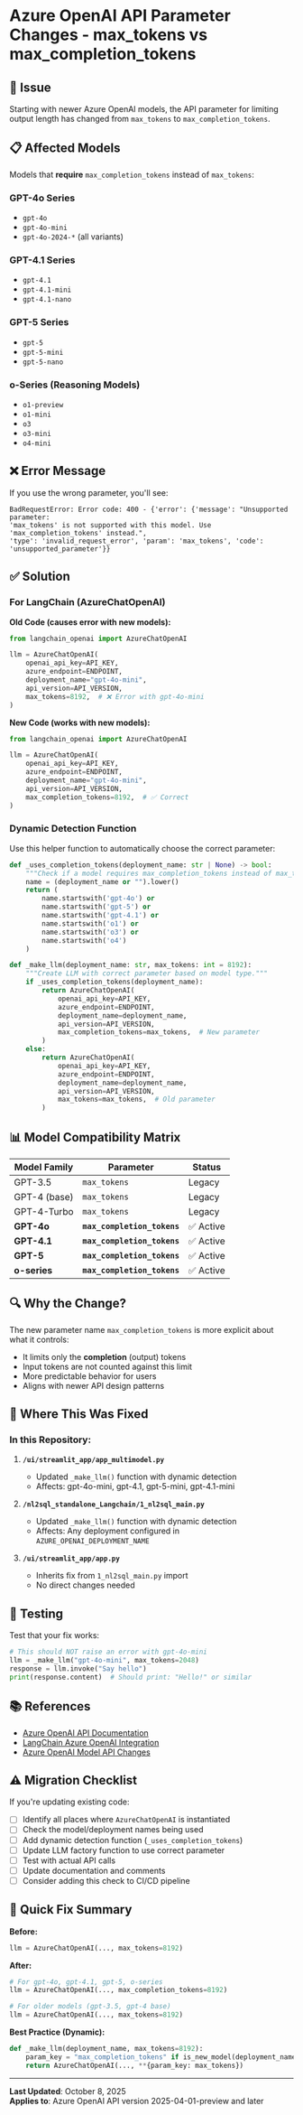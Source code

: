 # Azure OpenAI API Parameter Changes - max_tokens vs max_completion_tokens

## 🔧 Issue

Starting with newer Azure OpenAI models, the API parameter for limiting output length has changed from `max_tokens` to `max_completion_tokens`.

## 📋 Affected Models

Models that **require** `max_completion_tokens` instead of `max_tokens`:

### GPT-4o Series
- `gpt-4o`
- `gpt-4o-mini`
- `gpt-4o-2024-*` (all variants)

### GPT-4.1 Series
- `gpt-4.1`
- `gpt-4.1-mini`
- `gpt-4.1-nano`

### GPT-5 Series
- `gpt-5`
- `gpt-5-mini`
- `gpt-5-nano`

### o-Series (Reasoning Models)
- `o1-preview`
- `o1-mini`
- `o3`
- `o3-mini`
- `o4-mini`

## ❌ Error Message

If you use the wrong parameter, you'll see:

```
BadRequestError: Error code: 400 - {'error': {'message': "Unsupported parameter: 
'max_tokens' is not supported with this model. Use 'max_completion_tokens' instead.", 
'type': 'invalid_request_error', 'param': 'max_tokens', 'code': 
'unsupported_parameter'}}
```

## ✅ Solution

### For LangChain (AzureChatOpenAI)

**Old Code (causes error with new models):**
```python
from langchain_openai import AzureChatOpenAI

llm = AzureChatOpenAI(
    openai_api_key=API_KEY,
    azure_endpoint=ENDPOINT,
    deployment_name="gpt-4o-mini",
    api_version=API_VERSION,
    max_tokens=8192,  # ❌ Error with gpt-4o-mini
)
```

**New Code (works with new models):**
```python
from langchain_openai import AzureChatOpenAI

llm = AzureChatOpenAI(
    openai_api_key=API_KEY,
    azure_endpoint=ENDPOINT,
    deployment_name="gpt-4o-mini",
    api_version=API_VERSION,
    max_completion_tokens=8192,  # ✅ Correct
)
```

### Dynamic Detection Function

Use this helper function to automatically choose the correct parameter:

```python
def _uses_completion_tokens(deployment_name: str | None) -> bool:
    """Check if a model requires max_completion_tokens instead of max_tokens."""
    name = (deployment_name or "").lower()
    return (
        name.startswith('gpt-4o') or 
        name.startswith('gpt-5') or 
        name.startswith('gpt-4.1') or
        name.startswith('o1') or 
        name.startswith('o3') or
        name.startswith('o4')
    )

def _make_llm(deployment_name: str, max_tokens: int = 8192):
    """Create LLM with correct parameter based on model type."""
    if _uses_completion_tokens(deployment_name):
        return AzureChatOpenAI(
            openai_api_key=API_KEY,
            azure_endpoint=ENDPOINT,
            deployment_name=deployment_name,
            api_version=API_VERSION,
            max_completion_tokens=max_tokens,  # New parameter
        )
    else:
        return AzureChatOpenAI(
            openai_api_key=API_KEY,
            azure_endpoint=ENDPOINT,
            deployment_name=deployment_name,
            api_version=API_VERSION,
            max_tokens=max_tokens,  # Old parameter
        )
```

## 📊 Model Compatibility Matrix

| Model Family | Parameter | Status |
|--------------|-----------|--------|
| GPT-3.5 | `max_tokens` | Legacy |
| GPT-4 (base) | `max_tokens` | Legacy |
| GPT-4-Turbo | `max_tokens` | Legacy |
| **GPT-4o** | **`max_completion_tokens`** | ✅ Active |
| **GPT-4.1** | **`max_completion_tokens`** | ✅ Active |
| **GPT-5** | **`max_completion_tokens`** | ✅ Active |
| **o-series** | **`max_completion_tokens`** | ✅ Active |

## 🔍 Why the Change?

The new parameter name `max_completion_tokens` is more explicit about what it controls:
- It limits only the **completion** (output) tokens
- Input tokens are not counted against this limit
- More predictable behavior for users
- Aligns with newer API design patterns

## 📝 Where This Was Fixed

### In this Repository:

1. **`/ui/streamlit_app/app_multimodel.py`**
   - Updated `_make_llm()` function with dynamic detection
   - Affects: gpt-4o-mini, gpt-4.1, gpt-5-mini, gpt-4.1-mini

2. **`/nl2sql_standalone_Langchain/1_nl2sql_main.py`**
   - Updated `_make_llm()` function with dynamic detection
   - Affects: Any deployment configured in `AZURE_OPENAI_DEPLOYMENT_NAME`

3. **`/ui/streamlit_app/app.py`**
   - Inherits fix from `1_nl2sql_main.py` import
   - No direct changes needed

## 🧪 Testing

Test that your fix works:

```python
# This should NOT raise an error with gpt-4o-mini
llm = _make_llm("gpt-4o-mini", max_tokens=2048)
response = llm.invoke("Say hello")
print(response.content)  # Should print: "Hello!" or similar
```

## 📚 References

- [Azure OpenAI API Documentation](https://learn.microsoft.com/en-us/azure/ai-services/openai/)
- [LangChain Azure OpenAI Integration](https://python.langchain.com/docs/integrations/llms/azure_openai)
- [Azure OpenAI Model API Changes](https://learn.microsoft.com/azure/ai-foundry/openai/how-to/reasoning#api-&-feature-support)

## ⚠️ Migration Checklist

If you're updating existing code:

- [ ] Identify all places where `AzureChatOpenAI` is instantiated
- [ ] Check the model/deployment names being used
- [ ] Add dynamic detection function (`_uses_completion_tokens`)
- [ ] Update LLM factory function to use correct parameter
- [ ] Test with actual API calls
- [ ] Update documentation and comments
- [ ] Consider adding this check to CI/CD pipeline

## 🎯 Quick Fix Summary

**Before:**
```python
llm = AzureChatOpenAI(..., max_tokens=8192)
```

**After:**
```python
# For gpt-4o, gpt-4.1, gpt-5, o-series
llm = AzureChatOpenAI(..., max_completion_tokens=8192)

# For older models (gpt-3.5, gpt-4 base)
llm = AzureChatOpenAI(..., max_tokens=8192)
```

**Best Practice (Dynamic):**
```python
def _make_llm(deployment_name, max_tokens=8192):
    param_key = "max_completion_tokens" if is_new_model(deployment_name) else "max_tokens"
    return AzureChatOpenAI(..., **{param_key: max_tokens})
```

---

**Last Updated**: October 8, 2025  
**Applies to**: Azure OpenAI API version 2025-04-01-preview and later
